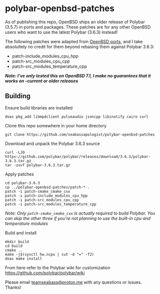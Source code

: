 # polybar-openbsd-patches

As of publishing this repo, OpenBSD ships an older release of Polybar (3.5.7) in ports and packages. These patches are for any other OpenBSD users who want to use the latest Polybar (3.6.3) instead!

The following patches were adapted from [OpenBSD ports](https://cvsweb.openbsd.org/cgi-bin/cvsweb/ports/x11/polybar/patches/), and I take absolultely no credit for them beyond rebasing them against Polybar 3.6.3:
* patch-include_modules_cpu_hpp
* patch-src_modules_cpu_cpp
* patch-src_modules_temperature_cpp

___Note: I've only tested this on OpenBSD 7.1, I make no guarantees that it works on -current or older releases___

## Building

Ensure build libraries are installed

```
doas pkg_add libmpdclient pulseaudio jsoncpp libinotify cairo curl
```

Clone this repo somewhere in your home directory

```
git clone https://github.com/seabassapologist/polybar-openbsd-patches
```

Download and unpack the Polybar 3.6.3 source

```
curl -LJO https://github.com/polybar/polybar/releases/download/3.6.3/polybar-3.6.3.tar.gz
tar -zxvf polybar-3.6.3.tar.gz
```

Apply patches

```
cd polybar-3.6.3
cp ../polybar-openbsd-patches/patch-* .
patch -i patch-cmake_cmake_cxx
patch -i patch-include_modules_cpu_hpp
patch -i patch-src_modules_cpu_cpp
patch -i patch-src_modules_temperature_cpp
```
_Note: Only `patch-cmake_cmake_cxx` is actually required to build Polybar. You can skip the other three if you're not planning to use the built-in cpu and temperature modules_

Build and install

```
mkdir build
cd build
cmake ..
make -j$(sysctl hw.ncpu | cut -d "=" -f2)
doas make install
```

From here refer to the Polybar wiki for customization https://github.com/polybar/polybar/wiki

Please email teamseabass@proton.me with any questions or issues. Thanks!
